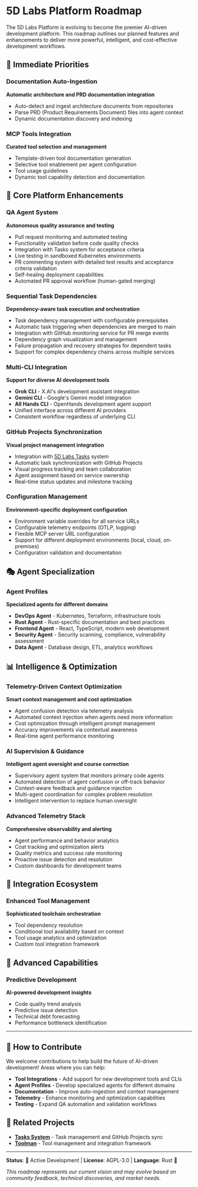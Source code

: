 # 5D Labs Platform Roadmap

The 5D Labs Platform is evolving to become the premier AI-driven development platform. This roadmap outlines our planned features and enhancements to deliver more powerful, intelligent, and cost-effective development workflows.

## 🚀 Immediate Priorities

### Documentation Auto-Ingestion
**Automatic architecture and PRD documentation integration**
- Auto-detect and ingest architecture documents from repositories
- Parse PRD (Product Requirements Document) files into agent context
- Dynamic documentation discovery and indexing

### MCP Tools Integration
**Curated tool selection and management**
- Template-driven tool documentation generation
- Selective tool enablement per agent configuration
- Tool usage guidelines
- Dynamic tool capability detection and documentation

## 🔧 Core Platform Enhancements

### QA Agent System
**Autonomous quality assurance and testing**
- Pull request monitoring and automated testing
- Functionality validation before code quality checks
- Integration with Tasks system for acceptance criteria
- Live testing in sandboxed Kubernetes environments
- PR commenting system with detailed test results and acceptance criteria validation
- Self-healing deployment capabilities
- Automated PR approval workflow (human-gated merging)

### Sequential Task Dependencies
**Dependency-aware task execution and orchestration**
- Task dependency management with configurable prerequisites
- Automatic task triggering when dependencies are merged to main
- Integration with GitHub monitoring service for PR merge events
- Dependency graph visualization and management
- Failure propagation and recovery strategies for dependent tasks
- Support for complex dependency chains across multiple services

### Multi-CLI Integration
**Support for diverse AI development tools**
- **Grok CLI** - X.AI's development assistant integration
- **Gemini CLI** - Google's Gemini model integration
- **All Hands CLI** - OpenHands development agent support
- Unified interface across different AI providers
- Consistent workflow regardless of underlying CLI

### GitHub Projects Synchronization
**Visual project management integration**
- Integration with [5D Labs Tasks](https://github.com/5dlabs/tasks) system
- Automatic task synchronization with GitHub Projects
- Visual progress tracking and team collaboration
- Agent assignment based on service ownership
- Real-time status updates and milestone tracking

### Configuration Management
**Environment-specific deployment configuration**
- Environment variable overrides for all service URLs
- Configurable telemetry endpoints (OTLP, logging)
- Flexible MCP server URL configuration
- Support for different deployment environments (local, cloud, on-premises)
- Configuration validation and documentation

## 🎭 Agent Specialization

### Agent Profiles
**Specialized agents for different domains**
- **DevOps Agent** - Kubernetes, Terraform, infrastructure tools
- **Rust Agent** - Rust-specific documentation and best practices
- **Frontend Agent** - React, TypeScript, modern web development
- **Security Agent** - Security scanning, compliance, vulnerability assessment
- **Data Agent** - Database design, ETL, analytics workflows

## 📊 Intelligence & Optimization

### Telemetry-Driven Context Optimization
**Smart context management and cost optimization**
- Agent confusion detection via telemetry analysis
- Automated context injection when agents need more information
- Cost optimization through intelligent prompt management
- Accuracy improvements via contextual awareness
- Real-time agent performance monitoring

### AI Supervision & Guidance
**Intelligent agent oversight and course correction**
- Supervisory agent system that monitors primary code agents
- Automated detection of agent confusion or off-track behavior
- Context-aware feedback and guidance injection
- Multi-agent coordination for complex problem resolution
- Intelligent intervention to replace human oversight

### Advanced Telemetry Stack
**Comprehensive observability and alerting**
- Agent performance and behavior analytics
- Cost tracking and optimization alerts
- Quality metrics and success rate monitoring
- Proactive issue detection and resolution
- Custom dashboards for development teams

## 🔗 Integration Ecosystem

### Enhanced Tool Management
**Sophisticated toolchain orchestration**
- Tool dependency resolution
- Conditional tool availability based on context
- Tool usage analytics and optimization
- Custom tool integration framework

## 🌟 Advanced Capabilities

### Predictive Development
**AI-powered development insights**
- Code quality trend analysis
- Predictive issue detection
- Technical debt forecasting
- Performance bottleneck identification

---

## 📝 How to Contribute

We welcome contributions to help build the future of AI-driven development! Areas where you can help:

- **Tool Integrations** - Add support for new development tools and CLIs
- **Agent Profiles** - Develop specialized agents for different domains
- **Documentation** - Improve auto-ingestion and context management
- **Telemetry** - Enhance monitoring and optimization capabilities
- **Testing** - Expand QA automation and validation workflows

## 🔗 Related Projects

- **[Tasks System](https://github.com/5dlabs/tasks)** - Task management and GitHub Projects sync
- **[Toolman](https://github.com/5dlabs/toolman)** - Tool management and integration framework

---

**Status**: 🚀 Active Development | **License**: AGPL-3.0 | **Language**: Rust 🦀

*This roadmap represents our current vision and may evolve based on community feedback, technical discoveries, and market needs.*

